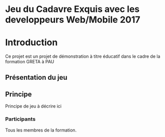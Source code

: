 # Jeu du Cadavre Exquis avec les developpeurs Web/Mobile 2017
# Introduction
Ce projet est un projet de démonstration à titre éducatif dans le cadre de la formation GRETA à PAU

## Présentation du jeu
## Principe
Principe de jeu à décrire ici

### Participants
Tous les membres de la formation.
